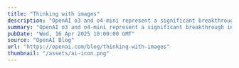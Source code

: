 ```yaml
---
title: "Thinking with images"
description: "OpenAI o3 and o4-mini represent a significant breakthrough in visual perception by reasoning with images in their chain of thought."
summary: "OpenAI o3 and o4-mini represent a significant breakthrough in visual perception by reasoning with images in their chain of thought."
pubDate: "Wed, 16 Apr 2025 10:00:00 GMT"
source: "OpenAI Blog"
url: "https://openai.com/blog/thinking-with-images"
thumbnail: "/assets/ai-icon.png"
---
```


